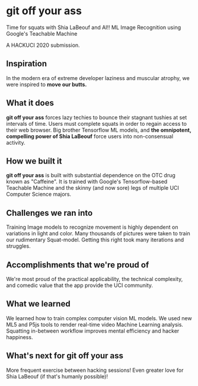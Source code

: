 # git off your ass
Time for squats with Shia LaBeouf and AI!! ML Image Recognition using Google's Teachable Machine

A HACKUCI 2020 submission.

## Inspiration
In the modern era of extreme developer laziness and muscular atrophy, we were inspired to **move our butts.**

## What it does
**git off your ass** forces lazy techies to bounce their stagnant tushies at set intervals of time. Users must complete squats in order to regain access to their web browser. Big brother Tensorflow ML models, and **the omnipotent, compelling power of Shia LaBeouf** force users into non-consensual activity. 

## How we built it
**git off your ass** is built with substantial dependence on the OTC drug known as "Caffeine". It is trained with Google's Tensorflow-based Teachable Machine and the skinny (and now sore) legs of multiple UCI Computer Science majors.

## Challenges we ran into
Training Image models to recognize movement is highly dependent on variations in light and color. Many thousands of pictures were taken to train our rudimentary Squat-model. Getting this right took many iterations and struggles.

## Accomplishments that we're proud of
We're most proud of the practical applicability, the technical complexity, and comedic value that the app provide the UCI community.

## What we learned
We learned how to train complex computer vision ML models. We used new ML5 and P5js tools to render real-time video Machine Learning analysis.  Squatting in-between workflow improves mental efficiency and hacker happiness.

## What's next for git off your ass
More frequent exercise between hacking sessions! Even greater love for Shia LaBeouf (if that's humanly possible)!
